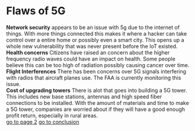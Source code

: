 # **Flaws of 5G**
**Network security** appears to be an issue with 5g due to the internet of things. With more things connected this makes it where a hacker can take control over a entire home or possibly even a smart city. This opens up a whole new vulnerability that was never present before the IoT existed. <br>
**Health concerns** Citizens have raised an concern about the higher frequency radio waves could have an impact on health. Some people believe this can be too high of radiation possibly causing cancer over time.  <br>
**Flight Interferences** There has been concerns over 5G signals interfering with radios that aircraft planes use. The FAA is currently monitoring this issue.  <br>
**Cost of upgrading towers** There is alot that goes into building a 5G tower. This includes new base stations, antennas and high speed fiber connections to be installed. With the amount of materials and time to make a 5G tower, companies are worried about if they will have a good enough profit return, especially in rural areas. <br>
[go to page 2](page2.md) [go to conclusion](conclusion.md)
